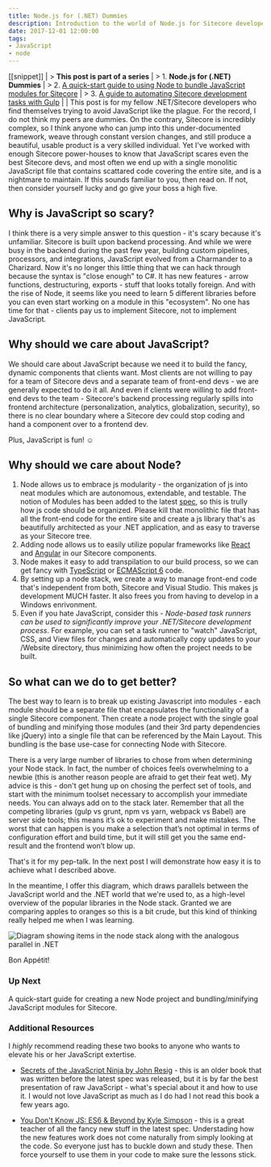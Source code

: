 ```yaml
---
title: Node.js for (.NET) Dummies
description: Introduction to the world of Node.js for Sitecore developers
date: 2017-12-01 12:00:00
tags:
- JavaScript
- node
---
```


[[snippet]]
| > **This post is part of a series**
| > 1. **Node.js for (.NET) Dummies**
| > 2. [A quick-start guide to using Node to bundle JavaScript modules for Sitecore](/Sitecore/Node-js/module-bundling-rollup/)
| > 3. [A guide to automating Sitecore development tasks with Gulp](/Sitecore/Node-js/automate-with-gulp/)
| 
| This post is for my fellow .NET/Sitecore developers who find themselves trying to avoid JavaScript like the plague. For the record, I do not think my peers are dummies. On the contrary, Sitecore is incredibly complex, so I think anyone who can jump into this under-documented framework, weave through constant version changes, and still produce a beautiful, usable product is a very skilled individual. Yet I've worked with enough Sitecore power-houses to know that JavaScript scares even the best Sitecore devs, and most often we end up with a single monolitic JavaScript file that contains scattared code covering the entire site, and is a nightmare to maintain. If this sounds familiar to you, then read on. If not, then consider yourself lucky and go give your boss a high five.

## Why is JavaScript so scary?
I think there is a very simple answer to this question - it's scary because it's unfamiliar. Sitecore is built upon backend processing. And while we were busy in the backend during the past few year, building custom pipelines, processors, and integrations, JavaScript evolved from a Charmander to a Charizard. Now it's no longer this little thing that we can hack through because the syntax is "close enough" to C#. It has new features - arrow functions, destructuring, exports - stuff that looks totally foreign. And with the rise of Node, it seems like you need to learn 5 different libraries before you can even start working on a module in this "ecosystem". No one has time for that - clients pay us to implement Sitecore, not to implement JavaScript.

## Why should we care about JavaScript?
We should care about JavaScript because we need it to build the fancy, dynamic components that clients want. Most clients are not willing to pay for a team of Sitecore devs and a separate team of front-end devs - we are generally expected to do it all. And even if clients were willing to add front-end devs to the team - Sitecore's backend processing regularly spills into frontend architecture (personalization, analytics, globalization, security), so there is no clear boundary where a Sitecore dev could stop coding and hand a component over to a frontend dev.

Plus, JavaScript is fun! ☺

## Why should we care about Node?
1. Node allows us to embrace js modularity - the organization of js into neat modules which are autonomous, extendable, and testable. The notion of Modules has been added to the latest [spec](http://exploringjs.com/es6/ch_modules.html), so this is trully how js code should be organized. Please kill that monolithic file that has all the front-end code for the entire site and create a js library that's as beautifully architected as your .NET application, and as easy to traverse as your Sitecore tree.
2. Adding node allows us to easily utilize popular frameworks like [React](https://reactjs.org/) and [Angular](https://angular.io/) in our Sitecore components.
3. Node makes it easy to add transpilation to our build process, so we can get fancy with [TypeScript](https://www.typescriptlang.org/docs/handbook/typescript-in-5-minutes.html) or [ECMAScript 6](http://es6-features.org) code.
4. By setting up a node stack, we create a way to manage front-end code that's independent from both, Sitecore and Visual Studio. This makes js development MUCH faster. It also frees you from having to develop in a Windows enrivonment.
5. Even if you hate JavaScript, consider this - *Node-based task runners can be used to significantly improve your .NET/Sitecore development process*. For example, you can set a task runner to "watch" JavaScript, CSS, and View files for changes and automatically copy updates to your /Website directory, thus minimizing how often the project needs to be built.

## So what can we do to get better?
The best way to learn is to break up existing Javascript into modules - each module should be a separate file that encapsulates the functionality of a single Sitecore component. Then create a node project with the single goal of bundling and minifying those modules (and their 3rd party dependencies like jQuery) into a single file that can be referenced by the Main Layout. This bundling is the base use-case for connecting Node with Sitecore.

There is a very large number of libraries to chose from when determining your Node stack. In fact, the number of choices feels overwhelming to a newbie (this is another reason people are afraid to get their feat wet). My advice is this - don't get hung up on chosing the perfect set of tools, and start with the minimum toolset necessary to accomplish your immediate needs. You can always add on to the stack later. Remember that all the competing libraries (gulp vs grunt, npm vs yarn, webpack vs Babel) are server side tools; this means it’s ok to experiment and make mistakes. The worst that can happen is you make a selection that’s not optimal in terms of configuration effort and build time, but it will still get you the same end-result and the frontend won’t blow up.

That's it for my pep-talk. In the next post I will demonstrate how easy it is to achieve what I described above.

In the meantime, I offer this diagram, which draws parallels between the JavaScript world and the .NET world that we're used to, as a high-level overview of the popular libraries in the Node stack. Granted we are comparing apples to oranges so this is a bit crude, but this kind of thinking really helped me when I was learning.

![Diagram showing items in the node stack along with the analogous parallel in .NET](/images/nodethroughdotneteyes.png)

Bon Appétit!

### Up Next
A quick-start guide for creating a new Node project and bundling/minifying JavaScript modules for Sitecore.

### Additional Resources
I *highly* recommend reading these two books to anyone who wants to elevate his or her JavaScript extertise.

* [Secrets of the JavaScript Ninja by John Resig](https://www.amazon.com/Secrets-JavaScript-Ninja-John-Resig/dp/1617292850/) - this is an older book that was written before the latest spec was released, but it is by far the best presentation of raw JavaScript - what's special about it and how to use it. I would not love JavaScript as much as I do had I not read this book a few years ago.

* [You Don't Know JS: ES6 & Beyond by Kyle Simpson](https://www.amazon.com/You-Dont-Know-JS-Beyond/dp/1491904240) - this is a great teacher of all the fancy new stuff in the latest spec. Understading how the new features work does not come naturally from simply looking at the code. So everyone just has to buckle down and study these. Then force yourself to use them in your code to make sure the lessons stick.
